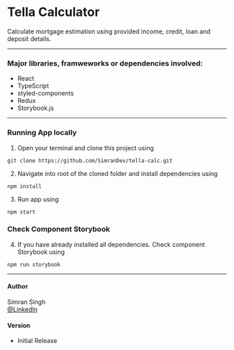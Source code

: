 # Tella Calculator

Calculate mortgage estimation using provided income, credit, loan and deposit details.

---
### Major libraries, framweworks or dependencies involved:
* React
* TypeScript
* styled-components
* Redux
* Storybook.js
---
### Running App locally
1. Open your terminal and clone this project using
```
git clone https://github.com/SimranDev/tella-calc.git
```
2. Navigate into root of the cloned folder and install dependencies using
```
npm install
```
3. Run app using
```
npm start
```

### Check Component Storybook
4. If you have already installed all dependencies. Check component Storybook using
```
npm run storybook
```


---
#### Author
Simran Singh  
[@LinkedIn](https://www.linkedin.com/in/devsim/)

#### Version
* Initial Release
